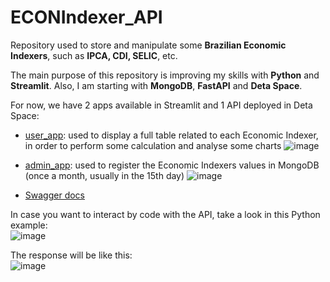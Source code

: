 # ECONIndexer_API
Repository used to store and manipulate some __Brazilian Economic Indexers__, such as __IPCA, CDI, SELIC__, etc.

The main purpose of this repository is improving my skills with __Python__ and __Streamlit__. Also, I am starting with __MongoDB__, __FastAPI__ and __Deta Space__.


For now, we have 2 apps available in Streamlit and 1 API deployed in Deta Space:

- [user_app](https://econindexerapi-user.streamlit.app/): used to display a full table related to each Economic Indexer, in order to perform some calculation and analyse some charts
![image](https://github.com/CarlosOliveira1988/ECONIndexer_App/assets/70613924/71260c7b-77a6-4d61-aee1-02b30bf14dfe)

- [admin_app](https://econindexerapi-insert.streamlit.app/): used to register the Economic Indexers values in MongoDB (once a month, usually in the 15th day)
![image](https://user-images.githubusercontent.com/70613924/235555422-c236e782-35a3-4bff-8e8b-94383373c330.png)

- [Swagger docs](https://econindexer_api-1-k4103730.deta.app/docs)

In case you want to interact by code with the API, take a look in this Python example:  
![image](https://github.com/CarlosOliveira1988/ECONIndexer_App/assets/70613924/3cfc1b23-8531-47af-a125-412d154fca57)

The response will be like this:  
![image](https://github.com/CarlosOliveira1988/ECONIndexer_App/assets/70613924/d0845a8d-8f90-4275-8682-633eb29d6899)

